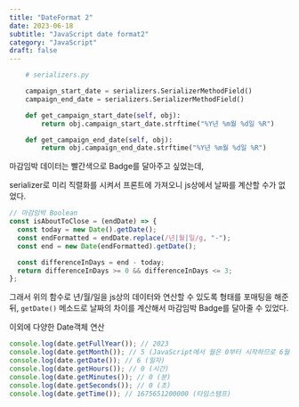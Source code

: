 ```yaml
---
title: "DateFormat 2"
date: 2023-06-18
subtitle: "JavaScript date format2"
category: "JavaScript"
draft: false
---
```


```python
    # serializers.py

    campaign_start_date = serializers.SerializerMethodField()
    campaign_end_date = serializers.SerializerMethodField()

    def get_campaign_start_date(self, obj):
        return obj.campaign_start_date.strftime("%Y년 %m월 %d일 %R")

    def get_campaign_end_date(self, obj):
        return obj.campaign_end_date.strftime("%Y년 %m월 %d일 %R")
```

마감임박 데이터는 빨간색으로 Badge를 달아주고 싶었는데,

serializer로 미리 직렬화를 시켜서 프론트에 가져오니 js상에서 날짜를 계산할 수가 없었다.

```js
// 마감임박 Boolean
const isAboutToClose = (endDate) => {
  const today = new Date().getDate();
  const endFormatted = endDate.replace(/년|월|일/g, "-");
  const end = new Date(endFormatted).getDate();

  const differenceInDays = end - today;
  return differenceInDays >= 0 && differenceInDays <= 3;
};
```

그래서 위의 함수로 년/월/일을 js상의 데이터와 연산할 수 있도록 형태를 포매팅을 해준 뒤, `getDate()` 메소드로 날짜의 차이를 계산해서 마감임박 Badge를 달아줄 수 있었다.

이외에 다양한 Date객체 연산

```js
console.log(date.getFullYear()); // 2023
console.log(date.getMonth()); // 5 (JavaScript에서 월은 0부터 시작하므로 6월은 5로 표현됩니다.)
console.log(date.getDate()); // 6 (일자)
console.log(date.getHours()); // 0 (시간)
console.log(date.getMinutes()); // 0 (분)
console.log(date.getSeconds()); // 0 (초)
console.log(date.getTime()); // 1675651200000 (타임스탬프)
```
